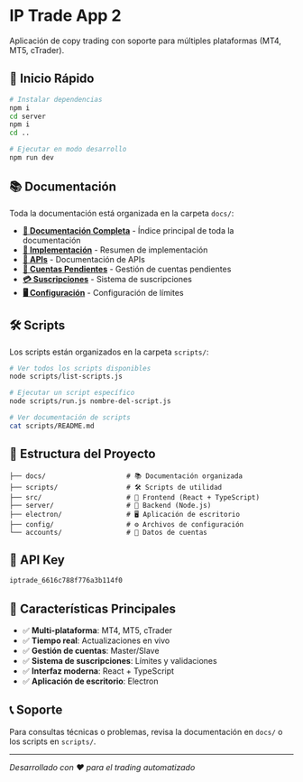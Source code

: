 # IP Trade App 2

Aplicación de copy trading con soporte para múltiples plataformas (MT4, MT5, cTrader).

## 🚀 Inicio Rápido

```bash
# Instalar dependencias
npm i
cd server
npm i
cd ..

# Ejecutar en modo desarrollo
npm run dev
```

## 📚 Documentación

Toda la documentación está organizada en la carpeta `docs/`:

- **[📖 Documentación Completa](./docs/README.md)** - Índice principal de toda la documentación
- **[🔧 Implementación](./docs/IMPLEMENTATION_SUMMARY.md)** - Resumen de implementación
- **[📡 APIs](./docs/API_DOCUMENTATION.md)** - Documentación de APIs
- **[👥 Cuentas Pendientes](./docs/PENDING_ACCOUNTS_REALTIME_FIX.md)** - Gestión de cuentas pendientes
- **[💳 Suscripciones](./docs/SUBSCRIPTION_STRUCTURE_UPDATE.md)** - Sistema de suscripciones
- **[🖥️ Configuración](./docs/MANAGED_VPS_LIMITS_CONFIGURATION.md)** - Configuración de límites

## 🛠️ Scripts

Los scripts están organizados en la carpeta `scripts/`:

```bash
# Ver todos los scripts disponibles
node scripts/list-scripts.js

# Ejecutar un script específico
node scripts/run.js nombre-del-script.js

# Ver documentación de scripts
cat scripts/README.md
```

## 📁 Estructura del Proyecto

```
├── docs/                    # 📚 Documentación organizada
├── scripts/                 # 🛠️ Scripts de utilidad
├── src/                     # 🎨 Frontend (React + TypeScript)
├── server/                  # 🔧 Backend (Node.js)
├── electron/                # 🖥️ Aplicación de escritorio
├── config/                  # ⚙️ Archivos de configuración
└── accounts/                # 👥 Datos de cuentas
```

## 🔑 API Key

```bash
iptrade_6616c788f776a3b114f0
```

## 🎯 Características Principales

- ✅ **Multi-plataforma**: MT4, MT5, cTrader
- ✅ **Tiempo real**: Actualizaciones en vivo
- ✅ **Gestión de cuentas**: Master/Slave
- ✅ **Sistema de suscripciones**: Límites y validaciones
- ✅ **Interfaz moderna**: React + TypeScript
- ✅ **Aplicación de escritorio**: Electron

## 📞 Soporte

Para consultas técnicas o problemas, revisa la documentación en `docs/` o los scripts en `scripts/`.

---

*Desarrollado con ❤️ para el trading automatizado*
